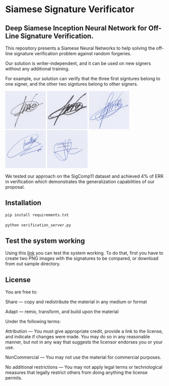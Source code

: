 # Siamese Signature Verificator
## Deep Siamese Inception Neural Network for Off-Line Signature Verification.

This repository presents a Siamese Neural Networks to help solving the off-line signature verification problem against random forgeries. 

Our solution is writer-independent, and it can be used on new signers without any additional training. 

For example, our solution can verify that the three first signtures belong to one signer, and the other two signtures belong to other signers.


<img src="samples/A_0.png" width="128px" title="A-0"> <img src="samples/A_1.png" width="128px" title="A-1"> <img src="samples/A_2.png" width="128px" title="A-2"> <img src="samples/B.png" width="128px" title="B"> <img src="samples/C.png" width="128px" title="C">

We tested our approach on the SigComp11 dataset and achieved 4% of ERR in verification which demonstrates the generalization capabilities of our proposal.

## Installation

```
pip install requirements.txt

python verification_server.py
```

## Test the system working

Using this [link](http://193.147.52.134:9000/) you can test the system working. To do that, first you have to create two PNG images with the signatures to be compared, or download from out sample directory.

## License

You are free to:

Share — copy and redistribute the material in any medium or format

Adapt — remix, transform, and build upon the material 

Under the following terms:

Attribution — You must give appropriate credit, provide a link to the license, and indicate if changes were made. You may do so in any reasonable manner, but not in any way that suggests the licensor endorses you or your use.

NonCommercial — You may not use the material for commercial purposes.

No additional restrictions — You may not apply legal terms or technological measures that legally restrict others from doing anything the license permits.


